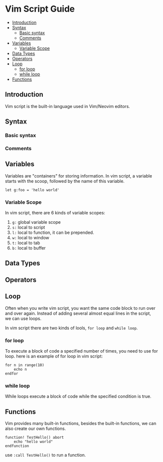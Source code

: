 # Vim Script Guide


<!-- vim-markdown-toc GFM -->

- [Introduction](#introduction)
- [Syntax](#syntax)
  - [Basic syntax](#basic-syntax)
  - [Comments](#comments)
- [Variables](#variables)
  - [Variable Scope](#variable-scope)
- [Data Types](#data-types)
- [Operators](#operators)
- [Loop](#loop)
  - [for loop](#for-loop)
  - [while loop](#while-loop)
- [Functions](#functions)

<!-- vim-markdown-toc -->

## Introduction

Vim script is the built-in language used in Vim/Neovim editors.

## Syntax

### Basic syntax

### Comments

## Variables

Variables are "containers" for storing information. In vim script, a variable starts with the scoop,
followed by the name of this variable.

```
let g:foo = 'hello world'
```

### Variable Scope

In vim script, there are 6 kinds of variable scopes:

1. `g:` global variable scope
2. `s:` local to script
3. `l:` local to function, it can be prepended.
4. `w:` local to window
5. `t:` local to tab
6. `b:` local to buffer

## Data Types

## Operators

## Loop

Often when you write vim script, you want the same code block to run over and over again.
Instead of adding several almost equal lines in the script, we can use loops.

In vim script there are two kinds of lools, `for loop` and `while loop`.

### for loop


To execute a block of code a specified number of times, you need to use for loop.
here is an example of for loop in vim script:

```vim
for n in range(10)
    echo n
endfor
```

### while loop

While loops execute a block of code while the specified condition is true.


## Functions

Vim provides many built-in functions, besides the built-in functions,
we can also create our own functions.

```vim
function! TestHello() abort
    echo "hello world"
endfunction
```

use `:call TestHello()` to run a function.
